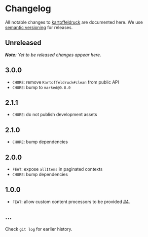 # Changelog

All notable changes to [kartoffeldruck](https://github.com/nikku/kartoffeldruck) are documented here. We use [semantic versioning](http://semver.org/) for releases.

## Unreleased

___Note:__ Yet to be released changes appear here._

## 3.0.0

* `CHORE`: remove `Kartoffeldruck#clean` from public API
* `CHORE`: bump to `marked@0.8.0`

## 2.1.1

* `CHORE`: do not publish development assets

## 2.1.0

* `CHORE`: bump dependencies

## 2.0.0

* `FEAT`: expose `allItems` in paginated contexts
* `CHORE`: bump dependencies

## 1.0.0

* `FEAT`: allow custom content processors to be provided [#4](https://github.com/nikku/kartoffeldruck/issues/4).

## ...

Check `git log` for earlier history.